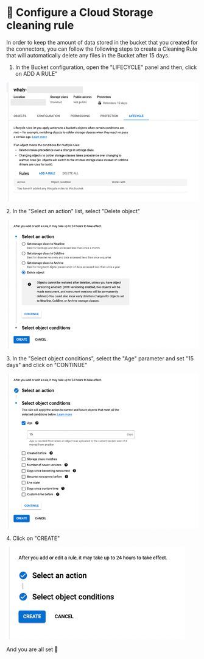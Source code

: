 # 🧹 Configure a Cloud Storage cleaning rule

In order to keep the amount of data stored in the bucket that you created for the connectors, you can follow the following steps to create a Cleaning Rule that will automatically delete any files in the Bucket after 15 days.

1. In the Bucket configuration, open the "LIFECYCLE" panel and then, click on ADD A RULE"

![](<../../.gitbook/assets/Screenshot 2022-05-18 at 11.01.57.png>)

2\. In the "Select an action" list, select "Delete object"

![](<../../.gitbook/assets/Screenshot 2022-05-18 at 11.02.11 (1).png>)

3\. In the "Select object conditions", select the "Age" parameter and set "15 days" and click on "CONTINUE"

![](<../../.gitbook/assets/Screenshot 2022-05-18 at 11.02.33.png>)

4\. Click on "CREATE"

![](<../../.gitbook/assets/Screenshot 2022-05-18 at 11.02.51.png>)

And you are all set 🤗
